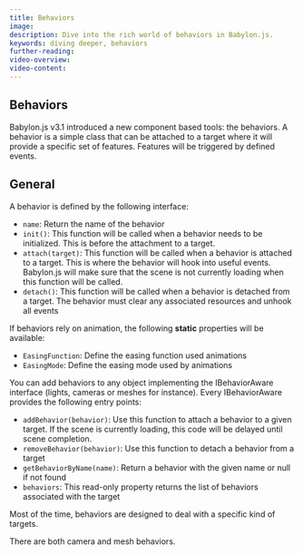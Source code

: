 ```yaml
---
title: Behaviors
image:
description: Dive into the rich world of behaviors in Babylon.js.
keywords: diving deeper, behaviors
further-reading:
video-overview:
video-content:
---
```


## Behaviors

Babylon.js v3.1 introduced a new component based tools: the behaviors.
A behavior is a simple class that can be attached to a target where it will provide a specific set of features. Features will be triggered by defined events.

## General

A behavior is defined by the following interface:

- `name`: Return the name of the behavior
- `init()`: This function will be called when a behavior needs to be initialized. This is before the attachment to a target.
- `attach(target)`: This function will be called when a behavior is attached to a target. This is where the behavior will hook into useful events. Babylon.js will make sure that the scene is not currently loading when this function will be called.
- `detach()`: This function will be called when a behavior is detached from a target. The behavior must clear any associated resources and unhook all events

If behaviors rely on animation, the following **static** properties will be available:

- `EasingFunction`: Define the easing function used animations
- `EasingMode`: Define the easing mode used by animations

You can add behaviors to any object implementing the IBehaviorAware interface (lights, cameras or meshes for instance). Every IBehaviorAware provides the following entry points:

- `addBehavior(behavior)`: Use this function to attach a behavior to a given target. If the scene is currently loading, this code will be delayed until scene completion.
- `removeBehavior(behavior)`: Use this function to detach a behavior from a target
- `getBehaviorByName(name)`: Return a behavior with the given name or null if not found
- `behaviors`: This read-only property returns the list of behaviors associated with the target

Most of the time, behaviors are designed to deal with a specific kind of targets.

There are both camera and mesh behaviors.
